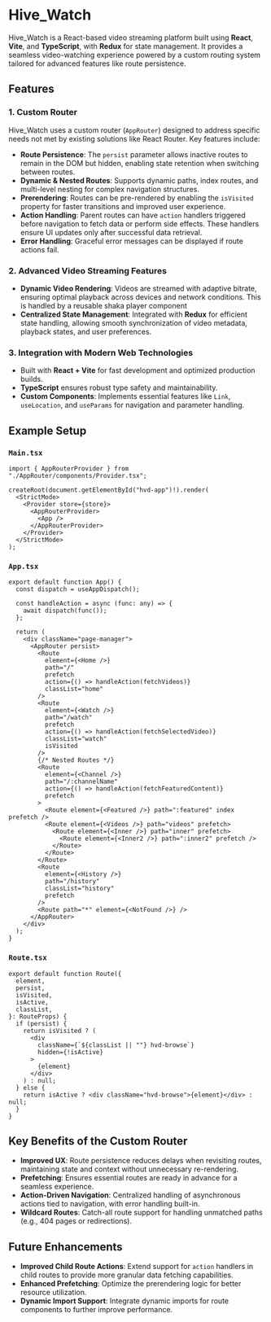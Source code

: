 
# Hive_Watch

Hive_Watch is a React-based video streaming platform built using **React**, **Vite**, and **TypeScript**, with **Redux** for state management. It provides a seamless video-watching experience powered by a custom routing system tailored for advanced features like route persistence.

## Features

### 1. **Custom Router**
Hive_Watch uses a custom router (`AppRouter`) designed to address specific needs not met by existing solutions like React Router. Key features include:
- **Route Persistence**: The `persist` parameter allows inactive routes to remain in the DOM but hidden, enabling state retention when switching between routes.
- **Dynamic & Nested Routes**: Supports dynamic paths, index routes, and multi-level nesting for complex navigation structures.
- **Prerendering**: Routes can be pre-rendered by enabling the `isVisited` property for faster transitions and improved user experience.
- **Action Handling**: Parent routes can have `action` handlers triggered before navigation to fetch data or perform side effects. These handlers ensure UI updates only after successful data retrieval.
- **Error Handling**: Graceful error messages can be displayed if route actions fail.

### 2. **Advanced Video Streaming Features**
- **Dynamic Video Rendering**: Videos are streamed with adaptive bitrate, ensuring optimal playback across devices and network conditions. This is handled by a reusable shaka player component
- **Centralized State Management**: Integrated with **Redux** for efficient state handling, allowing smooth synchronization of video metadata, playback states, and user preferences.

### 3. **Integration with Modern Web Technologies**
- Built with **React + Vite** for fast development and optimized production builds.
- **TypeScript** ensures robust type safety and maintainability.
- **Custom Components**: Implements essential features like `Link`, `useLocation`, and `useParams` for navigation and parameter handling.

## Example Setup

### `Main.tsx`
```tsx
import { AppRouterProvider } from "./AppRouter/components/Provider.tsx";

createRoot(document.getElementById("hvd-app")!).render(
  <StrictMode>
    <Provider store={store}>
      <AppRouterProvider>
        <App />
      </AppRouterProvider>
    </Provider>
  </StrictMode>
);
```

### `App.tsx`
```tsx
export default function App() {
  const dispatch = useAppDispatch();

  const handleAction = async (func: any) => {
    await dispatch(func());
  };

  return (
    <div className="page-manager">
      <AppRouter persist>
        <Route
          element={<Home />}
          path="/"
          prefetch
          action={() => handleAction(fetchVideos)}
          classList="home"
        />
        <Route
          element={<Watch />}
          path="/watch"
          prefetch
          action={() => handleAction(fetchSelectedVideo)}
          classList="watch"
          isVisited
        />
        {/* Nested Routes */}
        <Route
          element={<Channel />}
          path="/:channelName"
          action={() => handleAction(fetchFeaturedContent)}
          prefetch
        >
          <Route element={<Featured />} path=":featured" index prefetch />
          <Route element={<Videos />} path="videos" prefetch>
            <Route element={<Inner />} path="inner" prefetch>
              <Route element={<Inner2 />} path=":inner2" prefetch />
            </Route>
          </Route>
        </Route>
        <Route
          element={<History />}
          path="/history"
          classList="history"
          prefetch
        />
        <Route path="*" element={<NotFound />} />
      </AppRouter>
    </div>
  );
}
```

### `Route.tsx`
```tsx
export default function Route({
  element,
  persist,
  isVisited,
  isActive,
  classList,
}: RouteProps) {
  if (persist) {
    return isVisited ? (
      <div
        className={`${classList || ""} hvd-browse`}
        hidden={!isActive}
      >
        {element}
      </div>
    ) : null;
  } else {
    return isActive ? <div className="hvd-browse">{element}</div> : null;
  }
}
```

## Key Benefits of the Custom Router
- **Improved UX**: Route persistence reduces delays when revisiting routes, maintaining state and context without unnecessary re-rendering.
- **Prefetching**: Ensures essential routes are ready in advance for a seamless experience.
- **Action-Driven Navigation**: Centralized handling of asynchronous actions tied to navigation, with error handling built-in.
- **Wildcard Routes**: Catch-all route support for handling unmatched paths (e.g., 404 pages or redirections).

## Future Enhancements
- **Improved Child Route Actions**: Extend support for `action` handlers in child routes to provide more granular data fetching capabilities.
- **Enhanced Prefetching**: Optimize the prerendering logic for better resource utilization.
- **Dynamic Import Support**: Integrate dynamic imports for route components to further improve performance.
